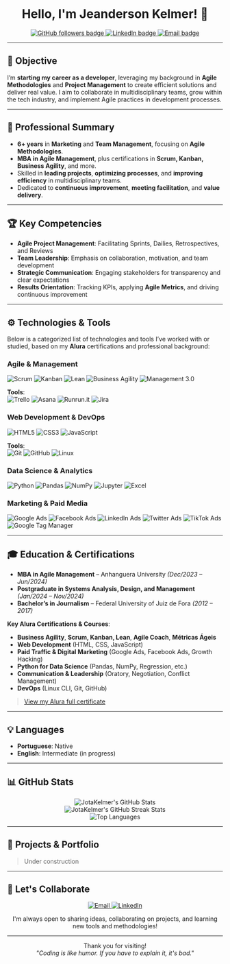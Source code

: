 <!--
  Custom README for the GitHub profile of "JotaKelmer".
  To display this README on your profile, create a repository named "JotaKelmer"
  and place this file as README.md in the root of that repository.
-->

<h1 align="center">Hello, I'm Jeanderson Kelmer! 👋</h1>


<!-- Followers and social badges -->
<p align="center">
  <a href="https://github.com/JotaKelmer?tab=followers">
    <img src="https://img.shields.io/github/followers/JotaKelmer?label=Follow&style=social" alt="GitHub followers badge">
  </a>
  <a href="https://www.linkedin.com/in/jeanderson-kelmer-b31448162">
    <img src="https://img.shields.io/badge/LinkedIn-0A66C2?style=flat&logo=Linkedin&logoColor=white" alt="LinkedIn badge"/>
  </a>
  <a href="mailto:contato@reme.com.br">
    <img src="https://img.shields.io/badge/Email-D14836?style=flat&logo=Gmail&logoColor=white" alt="Email badge"/>
  </a>
</p>

---

## 🎯 Objective

I’m **starting my career as a developer**, leveraging my background in **Agile Methodologies** and **Project Management** to create efficient solutions and deliver real value. I aim to collaborate in multidisciplinary teams, grow within the tech industry, and implement Agile practices in development processes.

---

## 🚀 Professional Summary

- **6+ years** in **Marketing** and **Team Management**, focusing on **Agile Methodologies**.  
- **MBA in Agile Management**, plus certifications in **Scrum, Kanban, Business Agility**, and more.  
- Skilled in **leading projects**, **optimizing processes**, and **improving efficiency** in multidisciplinary teams.  
- Dedicated to **continuous improvement**, **meeting facilitation**, and **value delivery**.

---

## 🏆 Key Competencies

- **Agile Project Management**: Facilitating Sprints, Dailies, Retrospectives, and Reviews  
- **Team Leadership**: Emphasis on collaboration, motivation, and team development  
- **Strategic Communication**: Engaging stakeholders for transparency and clear expectations  
- **Results Orientation**: Tracking KPIs, applying **Agile Metrics**, and driving continuous improvement  

---

## ⚙️ Technologies & Tools

Below is a categorized list of technologies and tools I’ve worked with or studied, based on my **Alura** certifications and professional background:

### Agile & Management
![Scrum](https://img.shields.io/badge/Scrum-67AA3C?style=for-the-badge&logo=ScrumAlliance&logoColor=white)
![Kanban](https://img.shields.io/badge/Kanban-3FC1C9?style=for-the-badge&logo=kanbanize&logoColor=white)
![Lean](https://img.shields.io/badge/Lean-FF9900?style=for-the-badge&logo=lean&logoColor=white)
![Business Agility](https://img.shields.io/badge/Business%20Agility-0063B1?style=for-the-badge)
![Management 3.0](https://img.shields.io/badge/Management%203.0-0066CC?style=for-the-badge)

**Tools**:  
![Trello](https://img.shields.io/badge/Trello-026AA7?style=for-the-badge&logo=Trello&logoColor=white)
![Asana](https://img.shields.io/badge/Asana-273347?style=for-the-badge&logo=Asana&logoColor=white)
![Runrun.it](https://img.shields.io/badge/Runrun.it-4D4D4D?style=for-the-badge&logoColor=white)
![Jira](https://img.shields.io/badge/Jira-0052CC?style=for-the-badge&logo=jira&logoColor=white)

### Web Development & DevOps
![HTML5](https://img.shields.io/badge/HTML5-E34F26?style=for-the-badge&logo=html5&logoColor=white)
![CSS3](https://img.shields.io/badge/CSS3-1572B6?style=for-the-badge&logo=css3&logoColor=white)
![JavaScript](https://img.shields.io/badge/JavaScript-F7DF1E?style=for-the-badge&logo=javascript&logoColor=black)

**Tools**:  
![Git](https://img.shields.io/badge/Git-F05032?style=for-the-badge&logo=git&logoColor=white)
![GitHub](https://img.shields.io/badge/GitHub-181717?style=for-the-badge&logo=github&logoColor=white)
![Linux](https://img.shields.io/badge/Linux-FCC624?style=for-the-badge&logo=linux&logoColor=black)

### Data Science & Analytics
![Python](https://img.shields.io/badge/Python-3776AB?style=for-the-badge&logo=python&logoColor=white)
![Pandas](https://img.shields.io/badge/Pandas-150458?style=for-the-badge&logo=pandas&logoColor=white)
![NumPy](https://img.shields.io/badge/NumPy-013243?style=for-the-badge&logo=numpy&logoColor=white)
![Jupyter](https://img.shields.io/badge/Jupyter-F37626?style=for-the-badge&logo=jupyter&logoColor=white)
![Excel](https://img.shields.io/badge/Excel-217346?style=for-the-badge&logo=microsoft-excel&logoColor=white)

### Marketing & Paid Media
![Google Ads](https://img.shields.io/badge/Google%20Ads-4285F4?style=for-the-badge&logo=googleads&logoColor=white)
![Facebook Ads](https://img.shields.io/badge/Facebook%20Ads-1877F2?style=for-the-badge&logo=facebook&logoColor=white)
![LinkedIn Ads](https://img.shields.io/badge/LinkedIn%20Ads-0A66C2?style=for-the-badge&logo=linkedin&logoColor=white)
![Twitter Ads](https://img.shields.io/badge/Twitter%20Ads-1DA1F2?style=for-the-badge&logo=twitter&logoColor=white)
![TikTok Ads](https://img.shields.io/badge/TikTok%20Ads-000000?style=for-the-badge&logo=tiktok&logoColor=white)
![Google Tag Manager](https://img.shields.io/badge/Google%20Tag%20Manager-246FDB?style=for-the-badge&logo=google-tag-manager&logoColor=white)

---

## 🎓 Education & Certifications

- **MBA in Agile Management** – Anhanguera University *(Dec/2023 – Jun/2024)*  
- **Postgraduate in Systems Analysis, Design, and Management** *(Jan/2024 – Nov/2024)*  
- **Bachelor’s in Journalism** – Federal University of Juiz de Fora *(2012 – 2017)*

**Key Alura Certifications & Courses**:
- **Business Agility**, **Scrum, Kanban, Lean**, **Agile Coach**, **Métricas Ágeis**  
- **Web Development** (HTML, CSS, JavaScript)  
- **Paid Traffic & Digital Marketing** (Google Ads, Facebook Ads, Growth Hacking)  
- **Python for Data Science** (Pandas, NumPy, Regression, etc.)  
- **Communication & Leadership** (Oratory, Negotiation, Conflict Management)  
- **DevOps** (Linux CLI, Git, GitHub)  

> [View my Alura full certificate](https://cursos.alura.com.br/user/kelmer-182/fullCertificate/e094e5d4bc77779498fbc0025ac55e57)

---

## 💡 Languages

- **Portuguese**: Native  
- **English**: Intermediate (in progress)

---

## 📊 GitHub Stats

<div align="center">
  <img 
       src="https://github-readme-stats.vercel.app/api?username=JotaKelmer&show_icons=true&theme=transparent&count_private=true"
       alt="JotaKelmer's GitHub Stats" 
  />
  <br/>
  <img 
       src="https://github-readme-streak-stats.herokuapp.com?user=JotaKelmer&theme=transparent"
       alt="JotaKelmer's GitHub Streak Stats"
  />
  <br/>
  <img 
       src="https://github-readme-stats.vercel.app/api/top-langs/?username=JotaKelmer&layout=compact&theme=transparent"
       alt="Top Languages"
  />
</div>

---

## 📂 Projects & Portfolio

> Under construction

---

## 🤝 Let's Collaborate

<p align="center">
  <a href="mailto:contato@reme.com.br">
    <img src="https://img.shields.io/badge/Email-D14836?style=for-the-badge&logo=Gmail&logoColor=white" alt="Email"/>
  </a>
  <a href="https://www.linkedin.com/in/jeanderson-kelmer-b31448162">
    <img src="https://img.shields.io/badge/LinkedIn-0A66C2?style=for-the-badge&logo=Linkedin&logoColor=white" alt="LinkedIn"/>
  </a>
</p>

<p align="center">
  I'm always open to sharing ideas, collaborating on projects,
  and learning new tools and methodologies!
</p>

---

<p align="center">
  Thank you for visiting!  
  <br/>
  <i>"Coding is like humor. If you have to explain it, it's bad."</i>
</p>
